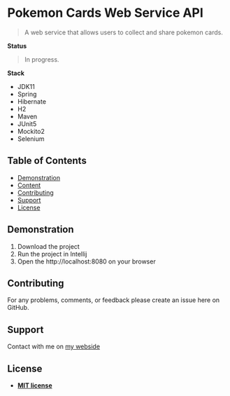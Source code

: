 # Pokemon Cards Web Service API
> A web service that allows users to collect and share pokemon cards.

**Status**
>In progress.
 
**Stack**
- JDK11
- Spring
- Hibernate
- H2
- Maven
- JUnit5
- Mockito2
- Selenium

## Table of Contents

- [Demonstration](#demonstration)
- [Content](#content)
- [Contributing](#contributing)
- [Support](#support)
- [License](#license)

## Demonstration

1. Download the project
2. Run the project in Intellij
3. Open the http://localhost:8080 on your browser

## Contributing
For any problems, comments, or feedback please create an issue here on GitHub.

## Support
Contact with me on [my webside](https://adasko18.github.io/)

## License

- **[MIT license](http://opensource.org/licenses/mit-license.php)**
